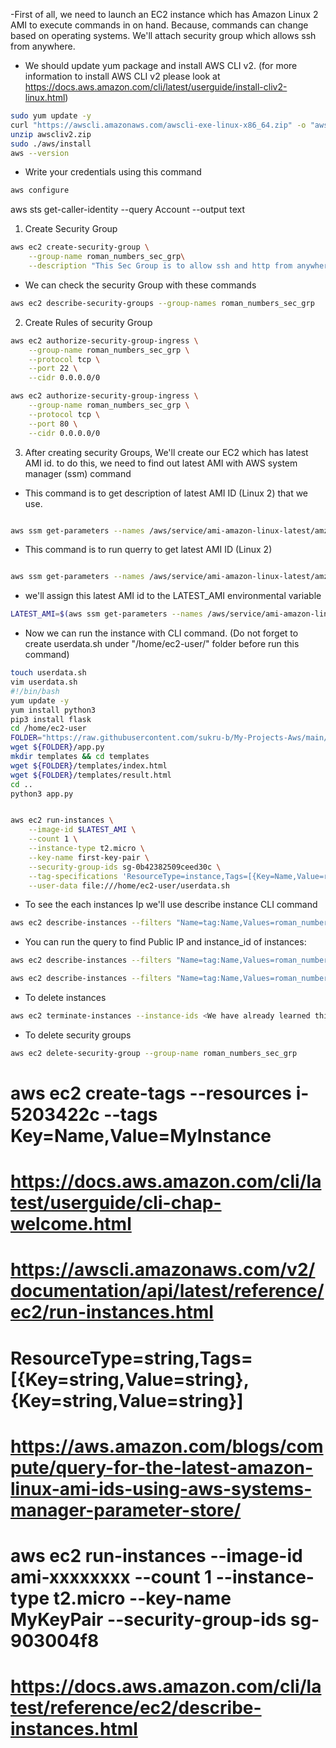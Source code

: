 -First of all, we need to launch an EC2 instance which has Amazon Linux 2 AMI to execute commands in on hand. Because, commands can change based on operating systems. We'll attach security group which allows ssh from anywhere.

- We should update yum package and install AWS CLI v2. (for more information to install AWS CLI v2 please look at https://docs.aws.amazon.com/cli/latest/userguide/install-cliv2-linux.html)

```bash
sudo yum update -y
curl "https://awscli.amazonaws.com/awscli-exe-linux-x86_64.zip" -o "awscliv2.zip"
unzip awscliv2.zip
sudo ./aws/install
aws --version
```

- Write your credentials using this command

```bash
aws configure
```

aws sts get-caller-identity --query Account --output text

1. Create Security Group

```bash
aws ec2 create-security-group \
    --group-name roman_numbers_sec_grp\
    --description "This Sec Group is to allow ssh and http from anywhere"
```

- We can check the security Group with these commands

```bash
aws ec2 describe-security-groups --group-names roman_numbers_sec_grp
```

2. Create Rules of security Group

```bash
aws ec2 authorize-security-group-ingress \
    --group-name roman_numbers_sec_grp \
    --protocol tcp \
    --port 22 \
    --cidr 0.0.0.0/0

aws ec2 authorize-security-group-ingress \
    --group-name roman_numbers_sec_grp \
    --protocol tcp \
    --port 80 \
    --cidr 0.0.0.0/0
```

3. After creating security Groups, We'll create our EC2 which has latest AMI id. to do this, we need to find out latest AMI with AWS system manager (ssm) command

- This command is to get description of latest AMI ID (Linux 2) that we use.

```bash

aws ssm get-parameters --names /aws/service/ami-amazon-linux-latest/amzn2-ami-hvm-x86_64-gp2 --region us-east-1
```

- This command is to run querry to get latest AMI ID (Linux 2)

```bash

aws ssm get-parameters --names /aws/service/ami-amazon-linux-latest/amzn2-ami-hvm-x86_64-gp2 --query 'Parameters[0].[Value]' --output text
```

- we'll assign this latest AMI id to the LATEST_AMI environmental variable

```bash
LATEST_AMI=$(aws ssm get-parameters --names /aws/service/ami-amazon-linux-latest/amzn2-ami-hvm-x86_64-gp2 --query 'Parameters[0].[Value]' --output text)
```

- Now we can run the instance with CLI command. (Do not forget to create userdata.sh under "/home/ec2-user/" folder before run this command)

```bash
touch userdata.sh
vim userdata.sh
#!/bin/bash
yum update -y
yum install python3
pip3 install flask
cd /home/ec2-user
FOLDER="https://raw.githubusercontent.com/sukru-b/My-Projects-Aws/main/Project-001-Roman-Numerals-Converter"
wget ${FOLDER}/app.py
mkdir templates && cd templates
wget ${FOLDER}/templates/index.html
wget ${FOLDER}/templates/result.html
cd ..
python3 app.py
```

```bash

aws ec2 run-instances \
    --image-id $LATEST_AMI \
    --count 1 \
    --instance-type t2.micro \
    --key-name first-key-pair \
    --security-group-ids sg-0b42382509ceed30c \
    --tag-specifications 'ResourceType=instance,Tags=[{Key=Name,Value=roman_numbers}]' \
    --user-data file:///home/ec2-user/userdata.sh
```

- To see the each instances Ip we'll use describe instance CLI command

```bash
aws ec2 describe-instances --filters "Name=tag:Name,Values=roman_numbers"
```

- You can run the query to find Public IP and instance_id of instances:

```bash
aws ec2 describe-instances --filters "Name=tag:Name,Values=roman_numbers" --query 'Reservations[].Instances[].PublicIpAddress[]'

aws ec2 describe-instances --filters "Name=tag:Name,Values=roman_numbers" --query 'Reservations[].Instances[].InstanceId[]'
```

- To delete instances

```bash
aws ec2 terminate-instances --instance-ids <We have already learned this id with query on above>
```

- To delete security groups

```bash
aws ec2 delete-security-group --group-name roman_numbers_sec_grp
```

# aws ec2 create-tags --resources i-5203422c --tags Key=Name,Value=MyInstance

# https://docs.aws.amazon.com/cli/latest/userguide/cli-chap-welcome.html

# https://awscli.amazonaws.com/v2/documentation/api/latest/reference/ec2/run-instances.html

# ResourceType=string,Tags=[{Key=string,Value=string},{Key=string,Value=string}]

# https://aws.amazon.com/blogs/compute/query-for-the-latest-amazon-linux-ami-ids-using-aws-systems-manager-parameter-store/

# aws ec2 run-instances --image-id ami-xxxxxxxx --count 1 --instance-type t2.micro --key-name MyKeyPair --security-group-ids sg-903004f8

# https://docs.aws.amazon.com/cli/latest/reference/ec2/describe-instances.html

